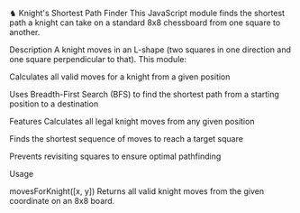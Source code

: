 
♞ Knight's Shortest Path Finder
This JavaScript module finds the shortest path a knight can take on a standard 8x8 chessboard from one square to another.

Description
A knight moves in an L-shape (two squares in one direction and one square perpendicular to that). 
This module:

Calculates all valid moves for a knight from a given position

Uses Breadth-First Search (BFS) to find the shortest path from a starting position to a destination

 Features
 Calculates all legal knight moves from any given position

 Finds the shortest sequence of moves to reach a target square

 Prevents revisiting squares to ensure optimal pathfinding

 Usage

movesForKnight([x, y])
Returns all valid knight moves from the given coordinate on an 8x8 board.
